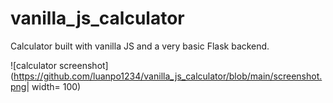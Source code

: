 # vanilla_js_calculator

Calculator built with vanilla JS and a very basic Flask backend.

![calculator screenshot](https://github.com/luanpo1234/vanilla_js_calculator/blob/main/screenshot.png| width= 100)

